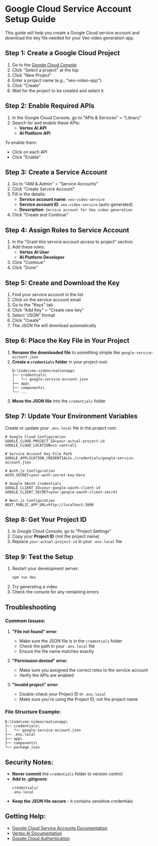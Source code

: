 # Google Cloud Service Account Setup Guide

This guide will help you create a Google Cloud service account and download the key file needed for your Veo video generation app.

## Step 1: Create a Google Cloud Project

1. Go to the [Google Cloud Console](https://console.cloud.google.com/)
2. Click "Select a project" at the top
3. Click "New Project"
4. Enter a project name (e.g., "veo-video-app")
5. Click "Create"
6. Wait for the project to be created and select it

## Step 2: Enable Required APIs

1. In the Google Cloud Console, go to "APIs & Services" > "Library"
2. Search for and enable these APIs:
   - **Vertex AI API**
   - **AI Platform API**

To enable them:
- Click on each API
- Click "Enable"

## Step 3: Create a Service Account

1. Go to "IAM & Admin" > "Service Accounts"
2. Click "Create Service Account"
3. Fill in the details:
   - **Service account name**: `veo-video-service`
   - **Service account ID**: `veo-video-service` (auto-generated)
   - **Description**: `Service account for Veo video generation`
4. Click "Create and Continue"

## Step 4: Assign Roles to Service Account

1. In the "Grant this service account access to project" section:
2. Add these roles:
   - **Vertex AI User**
   - **AI Platform Developer**
3. Click "Continue"
4. Click "Done"

## Step 5: Create and Download the Key

1. Find your service account in the list
2. Click on the service account email
3. Go to the "Keys" tab
4. Click "Add Key" > "Create new key"
5. Select "JSON" format
6. Click "Create"
7. The JSON file will download automatically

## Step 6: Place the Key File in Your Project

1. **Rename the downloaded file** to something simple like `google-service-account.json`
2. **Create a `credentials` folder** in your project root:
   ```
   D:\Code\veo-videocreationapp\
   ├── credentials\
   │   └── google-service-account.json
   ├── app\
   ├── components\
   └── ...
   ```
3. **Move the JSON file** into the `credentials` folder

## Step 7: Update Your Environment Variables

Create or update your `.env.local` file in the project root:

```env
# Google Cloud Configuration
GOOGLE_CLOUD_PROJECT_ID=your-actual-project-id
GOOGLE_CLOUD_LOCATION=us-central1

# Service Account Key File Path
GOOGLE_APPLICATION_CREDENTIALS=./credentials/google-service-account.json

# Auth.js Configuration
AUTH_SECRET=your-auth-secret-key-here

# Google OAuth Credentials
GOOGLE_CLIENT_ID=your-google-oauth-client-id
GOOGLE_CLIENT_SECRET=your-google-oauth-client-secret

# Next.js Configuration
NEXT_PUBLIC_APP_URL=http://localhost:3000
```

## Step 8: Get Your Project ID

1. In Google Cloud Console, go to "Project Settings"
2. Copy your **Project ID** (not the project name)
3. Replace `your-actual-project-id` in your `.env.local` file

## Step 9: Test the Setup

1. Restart your development server:
   ```bash
   npm run dev
   ```
2. Try generating a video
3. Check the console for any remaining errors

## Troubleshooting

### Common Issues:

1. **"File not found" error**:
   - Make sure the JSON file is in the `credentials` folder
   - Check the path in your `.env.local` file
   - Ensure the file name matches exactly

2. **"Permission denied" error**:
   - Make sure you assigned the correct roles to the service account
   - Verify the APIs are enabled

3. **"Invalid project" error**:
   - Double-check your Project ID in `.env.local`
   - Make sure you're using the Project ID, not the project name

### File Structure Example:
```
D:\Code\veo-videocreationapp\
├── credentials\
│   └── google-service-account.json
├── .env.local
├── app\
├── components\
└── package.json
```

## Security Notes:

- **Never commit** the `credentials` folder to version control
- **Add to .gitignore**:
  ```
  credentials/
  .env.local
  ```
- **Keep the JSON file secure** - it contains sensitive credentials

## Getting Help:

- [Google Cloud Service Accounts Documentation](https://cloud.google.com/iam/docs/service-accounts)
- [Vertex AI Documentation](https://cloud.google.com/vertex-ai/docs)
- [Google Cloud Authentication](https://cloud.google.com/docs/authentication)
